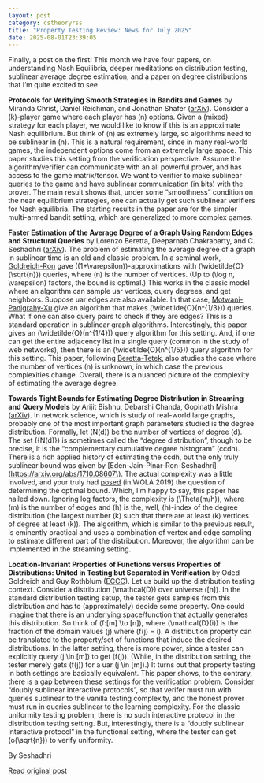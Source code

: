 ```yaml
---
layout: post
category: cstheoryrss
title: "Property Testing Review: News for July 2025"
date: 2025-08-01T23:39:05
---
```


Finally, a post on the first! This month we have four papers, on understanding Nash Equilibria, deeper meditations on distribution testing, sublinear average degree estimation, and a paper on degree distributions that I’m quite excited to see.

**Protocols for Verifying Smooth Strategies in Bandits and Games** by Miranda Christ, Daniel Reichman, and Jonathan Shafer ([arXiv](https://arxiv.org/abs/2507.10567)). Consider a \(k\)-player game where each player has \(n\) options. Given a (mixed) strategy for each player, we would like to know if this is an approximate Nash equilibrium. But think of \(n\) as extremely large, so algorithms need to be sublinear in \(n\). This is a natural requirement, since in many real-world games, the independent options come from an extremely large space. This paper studies this setting from the verification perspective. Assume the algorithm/verifier can communicate with an all powerful prover, and has access to the game matrix/tensor. We want to verifier to make sublinear queries to the game and have sublinear communication (in bits) with the prover. The main result shows that, under some “smoothness” condition on the near equilibrium strategies, one can actually get such sublinear verifiers for Nash equilibria. The starting results in the paper are for the simpler multi-armed bandit setting, which are generalized to more complex games.

**Faster Estimation of the Average Degree of a Graph Using Random Edges and Structural Queries** by Lorenzo Beretta, Deeparnab Chakrabarty, and C. Seshadhri ([arXiv](https://arxiv.org/abs/2507.06925)). The problem of estimating the average degree of a graph in sublinear time is an old and classic problem. In a seminal work, [Goldreich-Ron](https://d-nb.info/991214714/34) gave \((1+\varepsilon)\)-approximations with \(\widetilde{O}(\sqrt{n})\) queries, where \(n\) is the number of vertices. (Up to \(\log n, \varepsilon\) factors, the bound is optimal.) This works in the classic model where an algorithm can sample uar vertices, query degrees, and get neighbors. Suppose uar edges are also available. In that case, [Motwani-Panigrahy-Xu](http://www-cs-students.stanford.edu/~xuying/papers/sample_icalp.pdf) give an algorithm that makes \(\widetilde{O}(n^{1/3})\) queries. What if one can also query pairs to check if they are edges? This is a standard operation in sublinear graph algorithms. Interestingly, this paper gives an \(\widetilde{O}(n^{1/4})\) query algorithm for this setting. And, if one can get the entire adjacency list in a single query (common in the study of web networks), then there is an \(\widetilde{O}(n^{1/5})\) query algorithm for this setting. This paper, following [Beretta-Tetek](https://arxiv.org/abs/2110.14948), also studies the case where the number of vertices \(n\) is unknown, in which case the previous complexities change. Overall, there is a nuanced picture of the complexity of estimating the average degree.

**Towards Tight Bounds for Estimating Degree Distribution in Streaming and Query Models** by Arijit Bishnu, Debarshi Chanda, Gopinath Mishra ([arXiv](https://arxiv.org/abs/2507.21784)). In network science, which is study of real-world large graphs, probably one of the most important graph parameters studied is the degree distribution. Formally, let \(N(d)\) be the number of vertices of degree \(d\). The set \(\{N(d)\}\) is sometimes called the “degree distribution”, though to be precise, it is the “complementary cumulative degree histogram” (ccdh). There is a rich applied history of estimating the ccdh, but the only truly sublinear bound was given by [Eden-Jain-Pinar-Ron-Seshadhri](https://arxiv.org/abs/1710.08607\). The actual complexity was a little involved, and your truly had [posed](https://sublinear.info/index.php?title=Open_Problems:98) (in WOLA 2019) the question of determining the optimal bound. Which, I’m happy to say, this paper has nailed down. Ignoring log factors, the complexity is \(\Theta(m/h)\), where \(m\) is the number of edges and \(h\) is the, well, \(h\)-index of the degree distribution (the largest number \(k\) such that there are at least \(k\) vertices of degree at least \(k\)). The algorithm, which is similar to the previous result, is eminently practical and uses a combination of vertex and edge sampling to estimate different part of the distribution. Moreover, the algorithm can be implemented in the streaming setting.

**Location-Invariant Properties of Functions versus Properties of Distributions: United in Testing but Separated in Verification** by Oded Goldreich and Guy Rothblum ([ECCC](https://eccc.weizmann.ac.il/report/2025/105/)). Let us build up the distribution testing context. Consider a distribution \(\mathcal{D}\) over universe \([n]\). In the standard distribution testing setup, the tester gets samples from this distribution and has to (approximately) decide some property. One could imagine that there is an underlying space/function that actually generates this distribution. So think of \(f:[m] \to [n]\), where \(\mathcal{D}(i)\) is the fraction of the domain values \(j\) where \(f(j) = i\). A distribution property can be translated to the property/set of functions that induce the desired distributions. In the latter setting, there is more power, since a tester can explicitly query \(j \in [m]\) to get \(f(j)\). (While, in the distribution setting, the tester merely gets \(f(j)\) for a uar \(j \in [m]\).) It turns out that property testing in both settings are basically equivalent. This paper shows, to the contrary, there is a gap between these settings for the verification problem. Consider “doubly sublinear interactive protocols”, so that verifer must run with queries sublinear to the vanilla testing complexity, and the honest prover must run in queries sublinear to the learning complexity. For the classic uniformity testing problem, there is no such interactive protocol in the distribution testing setting. But, interestingly, there is a “doubly sublinear interactive protocol” in the functional setting, where the tester can get \(o(\sqrt{n})\) to verify uniformity.

By Seshadhri

[Read original post](https://ptreview.sublinear.info/2025/08/news-for-july-2025/)
